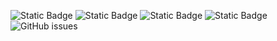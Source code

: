 ![Static Badge](https://img.shields.io/badge/blacklists-60-000000) ![Static Badge](https://img.shields.io/badge/blacklisted-2738121-cc0000) ![Static Badge](https://img.shields.io/badge/whitelisted-2244-00CC00) ![Static Badge](https://img.shields.io/badge/streaming_blacklist-28107-000000) ![GitHub issues](https://img.shields.io/github/issues/fabriziosalmi/blacklists)
